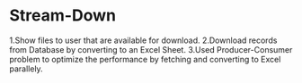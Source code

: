 # Stream-Down
1.Show files to user that are available for download. 
2.Download records from Database by converting to an Excel Sheet.
3.Used Producer-Consumer problem to optimize the performance by fetching and converting to Excel parallely.
